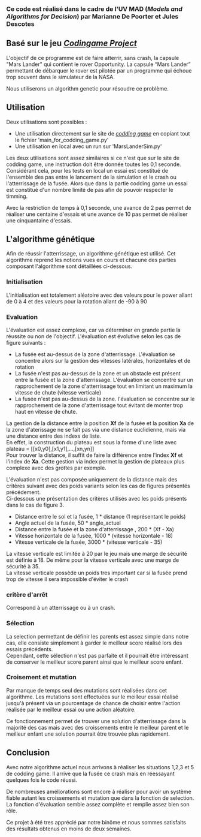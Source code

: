 ### Ce code est réalisé dans le cadre de l'UV MAD (*Models and Algorithms for Decision*) par Marianne De Poorter et Jules Descotes

## Basé sur le jeu *[Codingame Project](https://www.codingame.com/ide/puzzle/mars-lander)*


L'objectif de ce programme est de faire atterrir, sans crash, la capsule "Mars Lander" qui contient le rover Opportunity. La capsule “Mars Lander” permettant de débarquer le rover est pilotée par un programme qui échoue trop souvent dans le simulateur de la NASA.

Nous utiliserons un algorithm genetic pour résoudre ce problème.


## Utilisation

Deux utilisations sont possibles :

- Une utilisation directement sur le site de *[codding game](https://www.codingame.com/ide/puzzle/mars-lander)* en copiant tout le fichier 'main_for_codding_game.py'
- Une utilisation en local avec un run sur 'MarsLanderSim.py'

Les deux utilisations sont assez similaires si ce n'est que sur le site de codding game, une instruction
doit être donnée toutes les 0,1 seconde.
Considérant cela, pour les tests en local un essai est constitué de l'ensemble des pas entre le lancement de la simulation et le crash ou l'atterrissage de la fusée.
Alors que dans la partie codding game un essai est constitué d'un nombre limité de pas afin de pouvoir respecter le timming.

Avec la restriction de temps à 0,1 seconde, une avance de 2 pas permet de réaliser une centaine d'essais et une avance de 10 pas permet de réaliser une cinquantaine d'essais.


## L'algorithme génétique

Afin de réussir l'atterrissage, un algorithme génétique est utilisé. Cet algorithme reprend les notions vues en cours et chacune des parties composant l'algorithme sont détaillées ci-dessous.

### Initialisation
L'initialisation est totalement aléatoire avec des valeurs pour le power allant de 0 à 4 et des valeurs pour la rotation allant de -90 à 90


### Evaluation
L'évaluation est assez complexe, car va déterminer en grande partie la réussite ou non de l'objectif. 
L'évaluation est évolutive selon les cas de figure suivants :
- La fusée est au-dessus de la zone d'atterrissage. L'évaluation se concentre alors sur la gestion des vitesses latérales, horizontales et de rotation
- La fusée n'est pas au-dessus de la zone et un obstacle est présent entre la fusée et la zone d'atterrissage. L'évaluation se concentre sur un rapprochement de la zone d'atterrissage tout en limitant un maximum la vitesse de chute (vitesse verticale)
- La fusée n'est pas au-dessus de la zone. l'évaluation se concentre sur le rapprochement de la zone d'atterrissage tout évitant de monter trop haut en vitesse de chute.

La gestion de la distance entre la position **Xf** de la fusée et la position **Xa** de la zone d'aterissage ne se fait pas via une distance euclidienne, mais via une distance entre des indexs de liste.     
En effet, la construction du plateau est sous la forme d'une liste avec plateau = [[x0,y0],[x1,y1],...,[xn,yn]]      
Pour trouver la distance, il suffit de faire la différence entre l'index **Xf** et l'index de **Xa**. Cette gestion via index permet la gestion de plateaux plus complexe avec des grottes par exemple.

L'évaluation n'est pas composée uniquement de la distance mais des critères suivant avec des poids variants selon les cas de figures présentés précédement.     
Ci-dessous une présentation des critères utilisés avec les poids présents dans le cas de figure 3.
- Distance entre le sol et la fusée, 1 * distance (1 représentant le poids)
- Angle actuel de la fusée, 50 * angle_actuel
- Distance entre la fusée et la zone d'atterrissage , 200 * (Xf - Xa)
- Vitesse horizontale de la fusée, 1000 * (vitesse horizontale - 18)
- Vitesse verticale de la fusée, 3000 * (vitesse verticale - 35)

La vitesse verticale est limitée à 20 par le jeu mais une marge de sécurité est définie à 18. De même pour la vitesse verticale avec une marge de sécurité à 35.     
La vitesse verticale possède un poids tres important car si la fusée prend trop de vitesse il sera impossible d'éviter le crash


### critère d'arrêt
Correspond à un atterrissage ou à un crash.

### Sélection
La selection permettant de définir les parents est assez simple dans notre cas, elle consiste simplement à garder le meilleur score réalisé lors des essais précédents.     
Cependant, cette sélection n'est pas parfaite et il pourrait être intéressant de conserver le meilleur score parent ainsi que le meilleur score enfant.

### Croisement et mutation
Par manque de temps seul des mutations sont réalisées dans cet algorithme. 
Les mutations sont effectuées sur le meilleur essai réalisé jusqu'à présent via un pourcentage de chance de choisir entre l'action réalisée par le meilleur essai ou une action aléatoire.

Ce fonctionnement permet de trouver une solution d'atterrissage dans la majorité des cas mais avec des croissements entre le meilleur parent et le meilleur enfant une solution pourrait être trouvée plus rapidement.

## Conclusion

Avec notre algorithme actuel nous arrivons à réaliser les situations 1,2,3 et 5 de codding game. Il arrive que la fusée ce crash mais en réessayant quelques fois le code réussi.

De nombreuses améliorations sont encore à réaliser pour avoir un système fiable autant les croissements et mutation que dans la fonction de selection.      
La fonction d'évaluation semble assez complète et remplie assez bien son rôle.

Ce projet à été tres apprécié par notre binôme et nous sommes satisfaits des résultats obtenus en moins de deux semaines.

